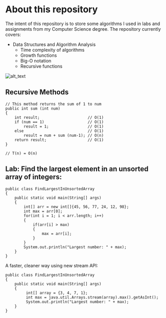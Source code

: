 # About this repository
The intent of this repository is to store some algorithms I used in labs and assignments from my Computer Science degree. The repository currently covers:

- Data Structures and Algorithm Analysis
    - Time complexity of algorithms
    - Growth functions
    - Big-O notation
    - Recursive functions

![alt_text](https://github.com/pippom/ComputerScience/blob/master/ComputerScience.jpg)

## Recursive Methods

    // This method returns the sum of 1 to num
    public int sum (int num)
    {
        int result;                     // O(1)
        if (num == 1)                   // O(1)
            result = 1;                 // O(1)
        else                            // O(1)
            result = num + sum (num-1); // O(n)
        return result;                  // O(1)
    }
    
    // T(n) = O(n)

## Lab: Find the largest element in an unsorted array of integers:
    public class FindLargestInUnsortedArray
    {
        public static void main(String[] args)
        {
            int[] arr = new int[]{45, 56, 77, 24, 12, 98};
            int max = arr[0];
            for(int i = 1; i < arr.length; i++)
            {
                if(arr[i] > max)
                {
                    max = arr[i];
                }
            }
            System.out.println("Largest number: " + max);
        }
    }

A faster, cleaner way using new stream API:
    
    public class FindLargestInUnsortedArray
    {
        public static void main(String[] args)
        {
             int[] array = {3, 4, 7, 1};
             int max = java.util.Arrays.stream(array).max().getAsInt();
             System.out.println("Largest number: " + max);
        }
    }
